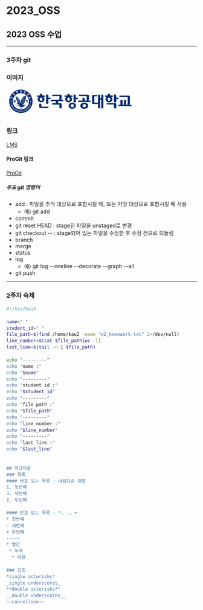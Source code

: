 # 2023_OSS
## 2023 OSS 수업

-----

### 3주차 git


### 이미지
![kau 로고](../img/image001.png "image001")


### 링크

[LMS](https://lms.kau.ac.kr/login.php)

#### ProGit 링크

[ProGit](https://git-scm.com/book/en/v2)

##### 주요 git 명령어
* add : 파일을 추적 대상으로 포함시킬 때, 또는 커밋 대상으로 포함시킬 때 사용
    * 예) git add <file name>
* commit
* git reset HEAD <file> : stage된 파일을 unstaged로 변경
* git checkout -- <file> : stage되어 있는 파일을 수정한 후 수정 전으로 되돌림
* branch
* merge
* status
* log
    * 예) git log --oneline --decorate --graph --all
* git push

-----
### 2주차 숙제
```bash
#!/bin/bash

name=" "
student_id=" "
file_path=$(find /home/kau2 -name "w2_homework.txt" 2>/dev/null)
line_number=$(cat $file_path|wc -l)
last_line=$(tail -n 1 $file_path)

echo "---------“
echo "name :"
echo "$name"
echo "---------"
echo "student id :"
echo "$student_id"
echo "---------"
echo "file path :"
echo "$file_path"
echo "---------"
echo "line number :"
echo "$line_number"
echo "---------"
echo "last line :"
echo "$last_line"


## 마크다운
### 목록
#### 번호 있는 목록 : 내림차순 정렬
1. 첫번째
3. 세번째
2. 두번째

#### 번호 없는 목록 : *, -, +
* 첫번째
- 세번째
+ 두번째
-----
* 빨강
 * 녹색
  * 파랑

### 강조
*single asterisks*
_single underscores_
**double asterisks**
__double underscores__
~~cancelline~~
